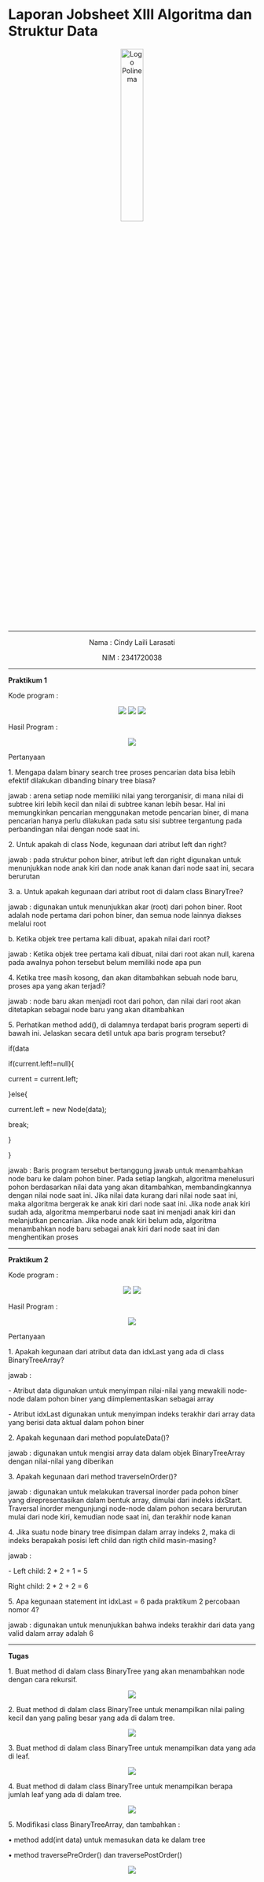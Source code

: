 # Laporan Jobsheet XIII Algoritma dan Struktur Data
<p align="center">
   <img src="https://static.wikia.nocookie.net/logopedia/images/8/8a/Politeknik_Negeri_Malang.png/revision/latest?cb=20190922202558 " alt="Logo Polinema" width="30%"> 
</p>
<hr>
<p align="center">Nama : Cindy Laili Larasati</p>
<p align="center">NIM : 2341720038</p>
<hr>
<b>Praktikum 1</b>
<p>Kode program :</p>
<p align="center">
    <img src="Gambar/KodePrak1.png">
    <img src="Gambar/KodePrak1_2.png">
    <img src="Gambar/KodePrak1_3.png">
</p>
<p>Hasil Program :</p>
<p align="center">
    <img src="Gambar/HasilPrak1.png">
</p>
<p>Pertanyaan</p>
<p>1. Mengapa dalam binary search tree proses pencarian data bisa lebih efektif dilakukan dibanding
binary tree biasa?</p>
<p>jawab : arena setiap node memiliki nilai yang terorganisir, di mana nilai di subtree kiri lebih kecil dan nilai di subtree kanan lebih besar. Hal ini memungkinkan pencarian menggunakan metode pencarian biner, di mana pencarian hanya perlu dilakukan pada satu sisi subtree tergantung pada perbandingan nilai dengan node saat ini.</p>
<p>2. Untuk apakah di class Node, kegunaan dari atribut left dan right?</p>
<p>jawab : pada struktur pohon biner, atribut left dan right digunakan untuk menunjukkan node anak kiri dan node anak kanan dari node saat ini, secara berurutan</p>
<p>3. a. Untuk apakah kegunaan dari atribut root di dalam class BinaryTree?</p>
<p>jawab : digunakan untuk menunjukkan akar (root) dari pohon biner. Root adalah node pertama dari pohon biner, dan semua node lainnya diakses melalui root</p>
<p>b. Ketika objek tree pertama kali dibuat, apakah nilai dari root?</p>
<p>jawab : Ketika objek tree pertama kali dibuat, nilai dari root akan null, karena pada awalnya pohon tersebut belum memiliki node apa pun</p>
<p>4. Ketika tree masih kosong, dan akan ditambahkan sebuah node baru, proses apa yang akan terjadi?</p>
<p>jawab : node baru akan menjadi root dari pohon, dan nilai dari root akan ditetapkan sebagai node baru yang akan ditambahkan</p>
<p>5. Perhatikan method add(), di dalamnya terdapat baris program seperti di bawah ini. Jelaskan
secara detil untuk apa baris program tersebut?</p>
 <p>if(data<current.data){</p>
 <p>if(current.left!=null){</p>
 <p>current = current.left;</p>
 <p>}else{</p>
 <p>current.left = new Node(data);</p>
 <p>break;</p>
 <p>}</p>
<p>}</p>
<p>jawab : Baris program tersebut bertanggung jawab untuk menambahkan node baru ke dalam pohon biner. Pada setiap langkah, algoritma menelusuri pohon berdasarkan nilai data yang akan ditambahkan, membandingkannya dengan nilai node saat ini. Jika nilai data kurang dari nilai node saat ini, maka algoritma bergerak ke anak kiri dari node saat ini. Jika node anak kiri sudah ada, algoritma memperbarui node saat ini menjadi anak kiri dan melanjutkan pencarian. Jika node anak kiri belum ada, algoritma menambahkan node baru sebagai anak kiri dari node saat ini dan menghentikan proses</p>
<hr>
<b>Praktikum 2</b>
<p>Kode program :</p>
<p align="center">
    <img src="Gambar/KodePrak2.png">
    <img src="Gambar/KodePrak2_2.png">
</p>
<p>Hasil Program :</p>
<p align="center">
    <img src="Gambar/HasilPrak2.png">
</p>
<p>Pertanyaan</p>
<p>1. Apakah kegunaan dari atribut data dan idxLast yang ada di class BinaryTreeArray?</p>
<p>jawab : </p>
<p>- Atribut data digunakan untuk menyimpan nilai-nilai yang mewakili node-node dalam pohon biner yang diimplementasikan sebagai array</p>
<p>- Atribut idxLast digunakan untuk menyimpan indeks terakhir dari array data yang berisi data aktual dalam pohon biner</p>
<p>2. Apakah kegunaan dari method populateData()?</p>
<p>jawab : digunakan untuk mengisi array data dalam objek BinaryTreeArray dengan nilai-nilai yang diberikan</p>
<p>3. Apakah kegunaan dari method traverseInOrder()?</p>
<p>jawab : digunakan untuk melakukan traversal inorder pada pohon biner yang direpresentasikan dalam bentuk array, dimulai dari indeks idxStart. Traversal inorder mengunjungi node-node dalam pohon secara berurutan mulai dari node kiri, kemudian node saat ini, dan terakhir node kanan</p>
<p>4. Jika suatu node binary tree disimpan dalam array indeks 2, maka di indeks berapakah posisi
left child dan rigth child masin-masing?</p>
<p>jawab : </p>
<p>- Left child: 2 * 2 + 1 = 5</p>
<p>Right child: 2 * 2 + 2 = 6</p>
<p>5. Apa kegunaan statement int idxLast = 6 pada praktikum 2 percobaan nomor 4?</p>
<p>jawab : digunakan untuk menunjukkan bahwa indeks terakhir dari data yang valid dalam array adalah 6</p>
<hr>
<b>Tugas</b>
<p>1. Buat method di dalam class BinaryTree yang akan menambahkan node dengan cara
rekursif.</p>
<p align="center">
    <img src="Gambar/KodePrak1_2.png">
</p>
<p>2. Buat method di dalam class BinaryTree untuk menampilkan nilai paling kecil dan yang
paling besar yang ada di dalam tree.</p>
<p align="center">
    <img src="Gambar/KodeTugas2.png">
</p>
<p>3. Buat method di dalam class BinaryTree untuk menampilkan data yang ada di leaf.</p>
<p align="center">
    <img src="Gambar/KodeTugas3.png">
</p>
<p>4. Buat method di dalam class BinaryTree untuk menampilkan berapa jumlah leaf yang ada
di dalam tree.</p>
<p align="center">
    <img src="Gambar/KodeTugas4.png">
</p>
<p>5. Modifikasi class BinaryTreeArray, dan tambahkan :</p>
<p>• method add(int data) untuk memasukan data ke dalam tree</p>
<p>• method traversePreOrder() dan traversePostOrder()</p>
<p align="center">
    <img src="Gambar/KodeTugas5.png">
</p>